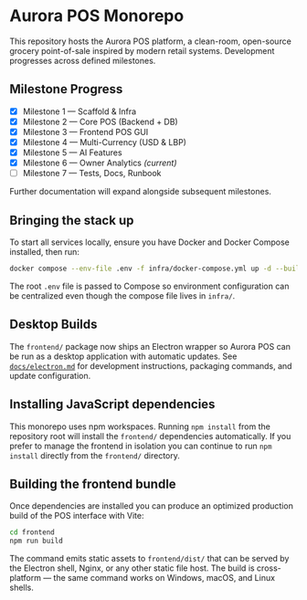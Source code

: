 # Aurora POS Monorepo

This repository hosts the Aurora POS platform, a clean-room, open-source grocery point-of-sale inspired by modern retail systems. Development progresses across defined milestones.

## Milestone Progress
- [x] Milestone 1 — Scaffold & Infra
- [x] Milestone 2 — Core POS (Backend + DB)
- [x] Milestone 3 — Frontend POS GUI
- [x] Milestone 4 — Multi-Currency (USD & LBP)
- [x] Milestone 5 — AI Features
- [x] Milestone 6 — Owner Analytics *(current)*
- [ ] Milestone 7 — Tests, Docs, Runbook

Further documentation will expand alongside subsequent milestones.

## Bringing the stack up

To start all services locally, ensure you have Docker and Docker Compose installed, then run:

```sh
docker compose --env-file .env -f infra/docker-compose.yml up -d --build
```

The root `.env` file is passed to Compose so environment configuration can be centralized even though the compose file lives in `infra/`.

## Desktop Builds

The `frontend/` package now ships an Electron wrapper so Aurora POS can be run as a desktop application with automatic updates.
See [`docs/electron.md`](docs/electron.md) for development instructions, packaging commands, and update configuration.

## Installing JavaScript dependencies

This monorepo uses npm workspaces. Running `npm install` from the repository root will install the `frontend/` dependencies automatically.
If you prefer to manage the frontend in isolation you can continue to run `npm install` directly from the `frontend/` directory.

## Building the frontend bundle

Once dependencies are installed you can produce an optimized production build of the POS interface with Vite:

```sh
cd frontend
npm run build
```

The command emits static assets to `frontend/dist/` that can be served by the Electron shell, Nginx, or any other static file
host. The build is cross-platform — the same command works on Windows, macOS, and Linux shells.
